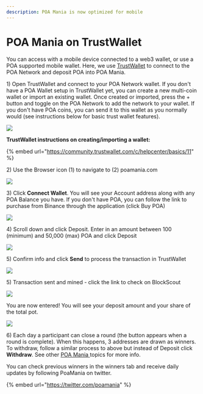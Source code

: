 ```yaml
---
description: POA Mania is now optimized for mobile
---
```


# POA Mania on TrustWallet

You can access with a mobile device connected to a web3 wallet, or use a POA supported mobile wallet. Here, we use [TrustWallet](https://trustwallet.com/) to connect to the POA Network and deposit POA into POA Mania.

1\) Open TrustWallet and connect to your POA Network wallet. If you don't have a POA Wallet setup in TrustWallet yet, you can create a new multi-coin wallet or import an existing wallet.  Once created or imported, press the + button and toggle on the POA Network to add the network to your wallet. If you don't have POA coins, you can send it to this wallet as you normally would \(see instructions below for basic trust wallet features\).

![](../../.gitbook/assets/img1.png)

**TrustWallet instructions on creating/importing a wallet:**

{% embed url="https://community.trustwallet.com/c/helpcenter/basics/11" %}

2\) Use the Browser icon \(1\) to navigate to \(2\) poamania.com

![](../../.gitbook/assets/img3.png)

3\) Click **Connect Wallet**. You will see your Account address along with any POA Balance you have. If you don't have POA, you can follow the link to purchase from Binance through the application \(click Buy POA\)

![](../../.gitbook/assets/connectwallet.png)

4\) Scroll down and click Deposit. Enter in an amount between 100 \(minimum\) and 50,000 \(max\) POA and click Deposit

![](../../.gitbook/assets/deposits.png)

5\) Confirm info and click **Send** to process the transaction in TrustWallet

![](../../.gitbook/assets/send.png)

5\) Transaction sent and mined - click the link to check on BlockScout

![](../../.gitbook/assets/blockscout.png)

You are now entered! You will see your deposit amount and your share of the total pot.

![](../../.gitbook/assets/yourshare.png)

6\) Each day a participant can close a round \(the button appears when a round is complete\). When this happens, 3 addresses are drawn as winners. To withdraw, follow a similar process to above but instead of Deposit click **Withdraw**. See other [POA Mania ](./)topics for more info.

You can check previous winners in the winners tab and receive daily updates by following PoaMania on twitter.

{% embed url="https://twitter.com/poamania" %}





